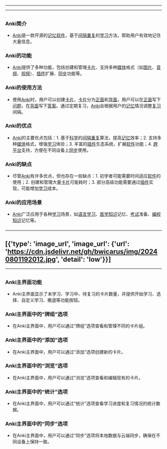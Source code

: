 # 
___
___
## 
### Anki简介
- [Anki](key_***Anki***)是一款开源的[记忆](key_***记忆***)[软件](key_***软件***)，基于[间隔重复](key_***间隔重复***)的[学习](key_***学习***)方法，帮助用户有效地记住大量信息。
###  
### Anki的功能
- [Anki](key_***Anki***)提供了多种功能，包括创建和管理[卡片](key_***卡片***)、支持多种[媒体](key_***媒体***)格式（如[图片](key_***图片***)、[音频](key_***音频***)、[视频](key_***视频***)）、[插件](key_***插件***)扩展、[同步](key_***同步***)功能等。
###  
### Anki的使用方法
- 使用[Anki](key_***Anki***)时，用户可以创建[卡片](key_***卡片***)，[卡片](key_***卡片***)分为[正面](key_***正面***)和[背面](key_***背面***)，用户可以在[正面](key_***正面***)写下[问题](key_***问题***)，在[背面](key_***背面***)写下[答案](key_***答案***)。通过定期复习，[Anki](key_***Anki***)会根据用户的[记忆](key_***记忆***)情况调整[复习](key_***复习***)间隔。
###  
### Anki的优点
- [Anki](key_***Anki***)的主要优点包括：1. 基于[科学](key_***科学***)的[间隔重复](key_***间隔重复***)算法，提高[记忆](key_***记忆***)效率；2. 支持多种[媒体](key_***媒体***)格式，增强[学习](key_***学习***)体验；3. 丰富的[插件](key_***插件***)生态系统，扩展[软件](key_***软件***)功能；4. [跨平台](key_***跨平台***)支持，方便在不同设备上[同步](key_***同步***)使用。
###  
### Anki的缺点
- 尽管[Anki](key_***Anki***)有许多优点，但也存在一些缺点：1. 初学者可能需要时间适应[软件](key_***软件***)的使用；2. 创建和管理大量[卡片](key_***卡片***)可能耗时；3. 部分高级功能需要通过[插件](key_***插件***)实现，可能增加[学习](key_***学习***)成本。
###  
### Anki的应用场景
- [Anki](key_***Anki***)广泛应用于各种[学习](key_***学习***)场景，如[语言学习](key_***语言学习***)、[医学](key_***医学***)[知识](key_***知识***)记忆、[考试](key_***考试***)准备、[编程](key_***编程***)[知识](key_***知识***)记忆等。
### 
___
## [{'type': 'image_url', 'image_url': {'url': 'https://cdn.jsdelivr.net/gh/bwicarus/img/20240801192012.jpg', 'detail': 'low'}}]
___
## 
### Anki主界面功能
- Anki主界面显示了未学习、学习中、待复习的卡片数量，并提供开始学习、选择、自定义学习、撤退等功能按钮。
###  
### Anki主界面中的“牌组”选项
- 在Anki主界面中，用户可以通过“牌组”选项查看和管理不同的卡片组。
###  
### Anki主界面中的“添加”选项
- 在Anki主界面中，用户可以通过“添加”选项创建新的卡片。
###  
### Anki主界面中的“浏览”选项
- 在Anki主界面中，用户可以通过“浏览”选项查看和编辑现有的卡片。
###  
### Anki主界面中的“统计”选项
- 在Anki主界面中，用户可以通过“统计”选项查看学习进度和复习情况的统计数据。
###  
### Anki主界面中的“同步”选项
- 在Anki主界面中，用户可以通过“同步”选项将本地数据与云端同步，确保在不同设备上保持一致。
### 
